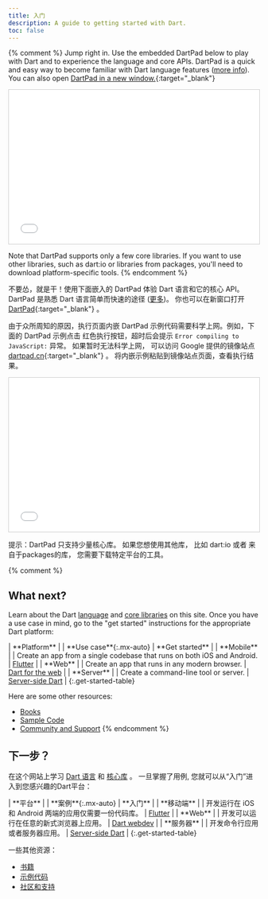 ```yaml
---
title: 入门
description: A guide to getting started with Dart.
toc: false
---
```


{% comment %}
Jump right in. Use the embedded DartPad below to play with Dart and to experience the language and core APIs.
DartPad is a quick and easy way to
become familiar with Dart language features
([more info](/tools/dartpad)).
You can also open [DartPad in a new window.]({{site.custom.dartpad.direct-link}}){:target="_blank"}

<iframe
src="{{site.custom.dartpad.embed-dart-prefix}}?horizontalRatio=70&verticalRatio=65"
    width="100%"
    height="310px"
    style="border: 1px solid #ccc;">
</iframe>

Note that DartPad supports only a few core libraries.
If you want to use other libraries,
such as dart:io or libraries from packages,
you'll need to download platform-specific tools.
{% endcomment %}


不要怂，就是干！使用下面嵌入的 DartPad 体验 Dart 语言和它的核心 API。
DartPad 是熟悉
Dart 语言简单而快速的途径
([更多](/tools/dartpad))。
你也可以在新窗口打开 [DartPad]({{site.custom.dartpad.direct-link}}){:target="_blank"} 。

由于众所周知的原因，执行页面内嵌 DartPad 示例代码需要科学上网。例如，下面的 DartPad 示例点击
红色执行按钮，超时后会提示 `Error compiling to JavaScript:` 异常。
如果暂时无法科学上网，
可以访问 Google 提供的镜像站点 [dartpad.cn](https://dartpad.cn){:target="_blank"} 。
将内嵌示例粘贴到镜像站点页面，查看执行结果。

<iframe
src="{{site.custom.dartpad.embed-dart-prefix}}?horizontalRatio=70&verticalRatio=65"
    width="100%"
    height="310px"
    style="border: 1px solid #ccc;">
</iframe>

提示：DartPad 只支持少量核心库。
如果您想使用其他库，
比如 dart:io 或者 来自于packages的库，
您需要下载特定平台的工具。


{% comment %}
## What next?

Learn about the Dart [language](/guides/language) and
[core libraries](/guides/libraries) on this site.
Once you have a use case in mind, go to the "get started" instructions
for the appropriate Dart platform:

<div class="table-wrapper" markdown="1">
| **Platform** | | **Use case**{:.mx-auto} | **Get started** |
| **Mobile** | <i class="fab fa-android" aria-hidden="true"></i> <i class="fab fa-apple" aria-hidden="true"></i> | Create an app from a single codebase that runs on both iOS and Android. | <a href="https://flutter.io/getting-started" class="btn btn-primary no-automatic-external">Flutter</a> |
| **Web** | <i class="fas fa-code fa-sm" aria-hidden="true"></i> | Create an app that runs in any modern browser. | <a href="{{site.webdev}}/guides/get-started" class="btn btn-primary no-automatic-external">Dart for the web</a> |
| **Server** | <i class="fas fa-terminal fa-sm" aria-hidden="true"></i> | Create a command-line tool or server. | <a href="/tutorials/server/get-started" class="btn btn-primary">Server-side Dart</a> |
{:.get-started-table}
</div>

Here are some other resources:

* [Books](/resources/books)
* [Sample Code](/samples)
* [Community and Support](/community)
{% endcomment %}


## 下一步？

在这个网站上学习 [Dart 语言](/guides/language) 和
[核心库](/guides/libraries) 。
一旦掌握了用例, 您就可以从“入门”进入到您感兴趣的Dart平台：

<div class="table-wrapper" markdown="1">
| **平台** | | **案例**{:.mx-auto} | **入门** |
| **移动端** | <i class="fab fa-android" aria-hidden="true"></i> <i class="fab fa-apple" aria-hidden="true"></i> | 开发运行在 iOS 和 Android 两端的应用仅需要一份代码库。 | <a href="https://flutter.io/getting-started" class="btn btn-primary no-automatic-external">Flutter</a> |
| **Web** | <i class="fas fa-code fa-sm" aria-hidden="true"></i> | 开发可以运行在任意的新式浏览器上应用。 | <a href="{{site.webdev}}/guides/get-started" class="btn btn-primary no-automatic-external">Dart webdev</a> |
| **服务器** | <i class="fas fa-terminal fa-sm" aria-hidden="true"></i> | 开发命令行应用或者服务器应用。 | <a href="/tutorials/server/get-started" class="btn btn-primary">Server-side Dart</a> |
{:.get-started-table}
</div>

一些其他资源：

* [书籍](/resources/books)
* [示例代码](/samples)
* [社区和支持](/community)
